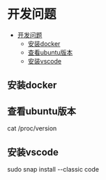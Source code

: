 # 开发问题

- [开发问题](#开发问题)
  - [安装docker](#安装docker)
  - [查看ubuntu版本](#查看ubuntu版本)
  - [安装vscode](#安装vscode)

## 安装docker

## 查看ubuntu版本

cat /proc/version

## 安装vscode

sudo snap install --classic code
